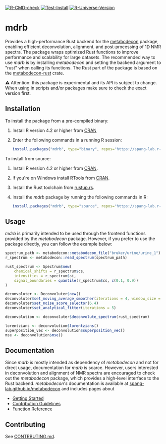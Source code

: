 [![R-CMD-check](https://github.com/spang-lab/mdrb/actions/workflows/R-CMD-check.yaml/badge.svg)](https://github.com/spang-lab/mdrb/actions/workflows/R-CMD-check.yaml)
[![Test-Install](https://github.com/spang-lab/mdrb/actions/workflows/test-install.yaml/badge.svg)](https://github.com/spang-lab/mdrb/actions/workflows/test-install.yaml)
[![R-Universe-Version](https://spang-lab.r-universe.dev/mdrb/badges/version)](https://spang-lab.r-universe.dev/mdrb)

# mdrb

Provides a high-performance Rust backend for the [metabodecon](https://github.com/spang-lab/metabodecon) package, enabling efficient deconvolution, alignment, and post-processing of 1D NMR spectra. The package wraps optimized Rust functions to improve performance and scalability for large datasets. The recommended way to use *mdrb* is by installing *metabodecon* and setting the backend argument to "rust" when calling its functions. The Rust part of the package is based on the [metabodecon-rust](https://github.com/SombkeMaximilian/metabodecon-rust) crate.

⚠️ Attention: this package is experimental and its API is subject to change. When using in scripts and/or packages make sure to check the exact version first.

## Installation

To install the package from a pre-compiled binary:

1.  Install R version 4.2 or higher from [CRAN](https://cran.r-project.org/)
2.  Enter the following commands in a running R session:

    ```R
    install.packages("mdrb", type="binary", repos="https://spang-lab.r-universe.dev")
    ```

To install from source:

1.  Install R version 4.2 or higher from [CRAN](https://cran.r-project.org/).
2.  If you're on Windows install RTools from [CRAN](https://cran.r-project.org/).
3.  Install the Rust toolchain from [rustup.rs](https://rustup.rs/).
4.  Install the *mdrb* package by running the following commands in R:

    ```R
    install.packages("mdrb", type="source", repos="https://spang-lab.r-universe.dev")
    ```

## Usage

*mdrb* is primarily intended to be used through the frontend functions provided by the *metabodecon* package. However, if you prefer to use the package directly, you can follow the example below:

```R
spectrum_path <- metabodecon::metabodecon_file("bruker/urine/urine_1")
r_spectrum <- metabodecon::read_spectrum(spectrum_path)

rust_spectrum <- Spectrum$new(
    chemical_shifts = r_spectrum$cs,
    intensities = r_spectrum$si,
    signal_boundaries = quantile(r_spectrum$cs, c(0.1, 0.9))
)

deconvoluter <- Deconvoluter$new()
deconvoluter$set_moving_average_smoother(iterations = 4, window_size = 3)
deconvoluter$set_noise_score_selector(6.4)
deconvoluter$set_analytical_fitter(iterations = 5)

deconvolution <- deconvoluter$deconvolute_spectrum(rust_spectrum)

lorentzians <- deconvolution$lorentzians()
superposition_vec <- deconvolution$superposition_vec()
mse <- deconvolution$mse()
```

## Documentation

Since *mdrb* is mostly intended as dependency of *metabodecon* and not for direct usage, documentation for *mdrb* is scarce. However, users interested in deconvolution and alignment of NMR spectra are encouraged to check out the *metabodecon* package, which provides a high-level interface to the Rust backend. *metabodecon's* documentation is available at [spang-lab.github.io/metabodecon](https://spang-lab.github.io/metabodecon/) and includes pages about

- [Getting Started](https://spang-lab.github.io/metabodecon/articles/metabodecon.html)
- [Contribution Guidelines](https://spang-lab.github.io/metabodecon/articles/Contributing.html)
- [Function Reference](https://spang-lab.github.io/metabodecon/reference/index.html)

## Contributing

See [CONTRBUTING.md](CONTRIBUTING.md).

